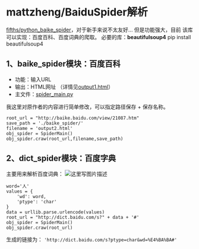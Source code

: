# mattzheng/BaiduSpider解析
[fifths/python_baike_spider](https://github.com/fifths/python_baike_spider)，对于新手来说不太友好... 但是功能强大，目前
该库可以实现：百度百科、百度词典的爬取。
必要的库：**beautifulsoup4**
    pip install beautifulsoup4

## 1、baike_spider模块：百度百科

 - 功能：输入URL
 - 输出：HTML网址
   （详情见[output1.html](https://github.com/mattzheng/BaiduSpider/blob/master/baike_spider/output1.html)）
 - 主文件：[spider_main.py](https://github.com/mattzheng/BaiduSpider/blob/master/baike_spider/spider_main.py)

我这里对原作者的内容进行简单修改，可以指定路径保存 + 保存名称。

```
root_url = "http://baike.baidu.com/view/21087.htm"
save_path = './baike_spider/'
filename = 'output2.html'
obj_spider = SpiderMain()
obj_spider.craw(root_url,filename,save_path)
```


## 2、dict_spider模块：百度字典
主要用来解析百度词典：
![这里写图片描述](https://github.com/mattzheng/BaiduSpider/blob/master/dict_spider/dict_baidu.png?raw=true)

```
word='人'
values = {
    'wd': word,
    'ptype': 'char'
}
data = urllib.parse.urlencode(values)
root_url = "http://dict.baidu.com/s?" + data + '#'
obj_spider = SpiderMain()
obj_spider.craw(root_url)
```
生成的链接为： `'http://dict.baidu.com/s?ptype=char&wd=%E4%BA%BA#'`

